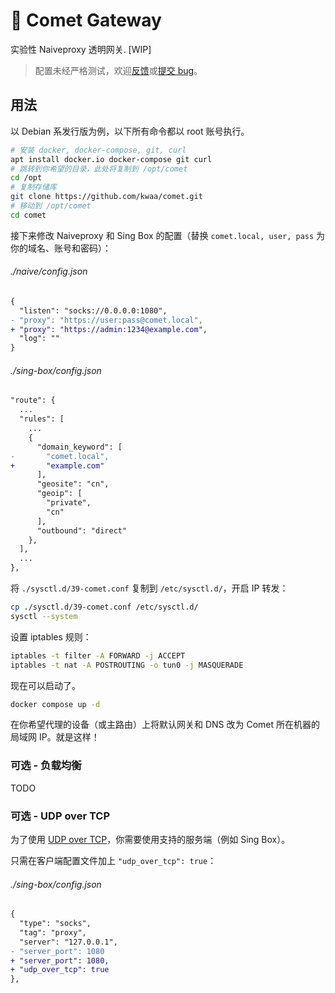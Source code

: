 # 🌠 Comet Gateway

实验性 Naiveproxy 透明网关. [WIP]

> 配置未经严格测试，欢迎[反馈](https://github.com/kwaa/comet/discussions)或[提交 bug](https://github.com/kwaa/comet/issues)。

## 用法

以 Debian 系发行版为例，以下所有命令都以 root 账号执行。

```bash
# 安装 docker, docker-compose, git, curl
apt install docker.io docker-compose git curl
# 跳转到你希望的目录，此处将复制到 /opt/comet
cd /opt
# 复制存储库
git clone https://github.com/kwaa/comet.git
# 移动到 /opt/comet
cd comet
```

接下来修改 Naiveproxy 和 Sing Box 的配置（替换 `comet.local, user, pass` 为你的域名、账号和密码）：

###### ./naive/config.json

```diff
{
  "listen": "socks://0.0.0.0:1080",
- "proxy": "https://user:pass@comet.local",
+ "proxy": "https://admin:1234@example.com",
  "log": ""
}
```

###### ./sing-box/config.json

```diff
"route": {
  ...
  "rules": [
    ...
    {
      "domain_keyword": [
-       "comet.local",
+       "example.com"
      ],
      "geosite": "cn",
      "geoip": [
        "private",
        "cn"
      ],
      "outbound": "direct"
    },
  ],
  ...
},
```

将 `./sysctl.d/39-comet.conf` 复制到 `/etc/sysctl.d/`，开启 IP 转发：

```bash
cp ./sysctl.d/39-comet.conf /etc/sysctl.d/
sysctl --system
```

设置 iptables 规则：

```bash
iptables -t filter -A FORWARD -j ACCEPT
iptables -t nat -A POSTROUTING -o tun0 -j MASQUERADE
```

现在可以启动了。

```bash
docker compose up -d
```

在你希望代理的设备（或主路由）上将默认网关和 DNS 改为 Comet 所在机器的局域网 IP。就是这样！

### 可选 - 负载均衡

TODO

### 可选 - UDP over TCP

为了使用 [UDP over TCP](https://sing-box.sagernet.org/configuration/shared/udp-over-tcp/)，你需要使用支持的服务端（例如 Sing Box）。

只需在客户端配置文件加上 `"udp_over_tcp": true`：

###### ./sing-box/config.json

```diff
{
  "type": "socks",
  "tag": "proxy",
  "server": "127.0.0.1",
- "server_port": 1080
+ "server_port": 1080,
+ "udp_over_tcp": true
},
```
